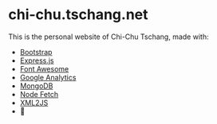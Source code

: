 # chi-chu.tschang.net
This is the personal website of Chi-Chu Tschang, made with:
<ul>
<li><a href="https://getbootstrap.com/">Bootstrap</a></li>
<li><a href="https://expressjs.com/">Express.js</a></li>
<li><a href="https://fontawesome.com/">Font Awesome</a></li>
<li><a href="https://analytics.google.com">Google Analytics</a></li>
<li><a href="https://www.mongodb.com/">MongoDB</a></li>
<li><a href="https://www.npmjs.com/package/node-fetch">Node Fetch</a></li>
<li><a href="https://www.npmjs.com/package/xml2js">XML2JS</a></li>
<li>&#128153;</li>
</ul>
